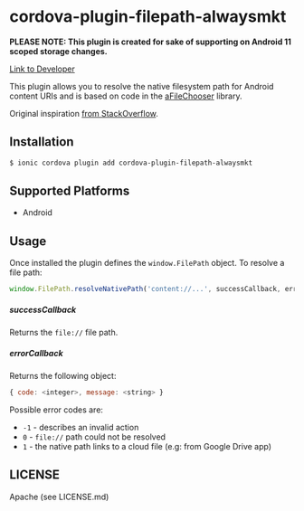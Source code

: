 # cordova-plugin-filepath-alwaysmkt

**PLEASE NOTE: This plugin is created for sake of supporting on Android 11 scoped storage changes.**

[Link to Developer](https://github.com/zyhzx123e/)

This plugin allows you to resolve the native filesystem path for Android content
URIs and is based on code in the [aFileChooser](https://github.com/iPaulPro/aFileChooser/blob/master/aFileChooser/src/com/ipaulpro/afilechooser/utils/FileUtils.java) library.

Original inspiration [from StackOverflow](http://stackoverflow.com/questions/20067508/get-real-path-from-uri-android-kitkat-new-storage-access-framework).

## Installation

```bash
$ ionic cordova plugin add cordova-plugin-filepath-alwaysmkt
```

## Supported Platforms

* Android

## Usage

Once installed the plugin defines the `window.FilePath` object. To resolve a
file path:

```js
window.FilePath.resolveNativePath('content://...', successCallback, errorCallback);
```

##### successCallback
Returns the ``file://`` file path.

##### errorCallback
Returns the following object:
```js
{ code: <integer>, message: <string> }
```
Possible error codes are:
* ``-1`` - describes an invalid action
* ``0`` - ``file://`` path could not be resolved
* ``1`` - the native path links to a cloud file (e.g: from Google Drive app)

## LICENSE

Apache (see LICENSE.md)
